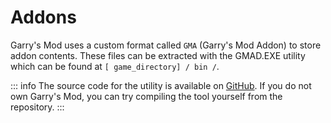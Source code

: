 # Addons

Garry's Mod uses a custom format called ``GMA`` (Garry's Mod Addon) to store addon contents. These files can be extracted with the GMAD.EXE utility which can be found at ``[ game_directory] / bin /``.

::: info
The source code for the utility is available on [GitHub](https://github.com/Facepunch/gmad). If you do not own Garry's Mod, you can try compiling the tool yourself from the repository.
:::
